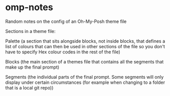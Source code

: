 # omp-notes
Random notes on the config of an Oh-My-Posh theme file

Sections in a theme file:

Palette (a section that sits alongside blocks, not inside blocks, that defines a list of colours that can then be used in other sections of the file so you don't have to specify Hex colour codes in the rest of the file)

Blocks (the main section of a themes file that contains all the segments that make up the final prompt)

Segments (the individual parts of the final prompt. Some segments will only display under certain circumstances (for example when changing to a folder that is a local git repo))

